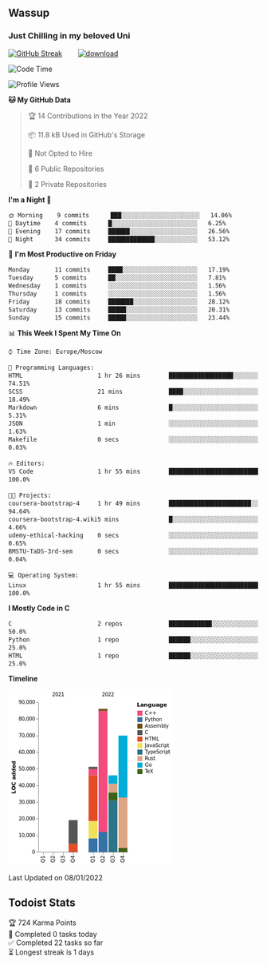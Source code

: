 ## Wassup 
### Just Chilling in my beloved Uni 

<!--
-->

[![GitHub Streak](http://github-readme-streak-stats.herokuapp.com?user=archeoss&theme=shades-of-purple&hide_border=true&date_format=j%20M%5B%20Y%5D)](https://git.io/streak-stats)&nbsp;&nbsp;&nbsp;&nbsp;&nbsp;&nbsp;&nbsp;&nbsp;[![download](https://user-images.githubusercontent.com/68448737/147796309-d8b65b1d-4dde-40d9-b03a-2b42aaa6cd43.jpeg)
](https://bmstu.ru/)

<!--START_SECTION:waka-->
![Code Time](http://img.shields.io/badge/Code%20Time-6%20hrs%2020%20mins-blue)

![Profile Views](http://img.shields.io/badge/Profile%20Views-139-blue)

**🐱 My GitHub Data** 

> 🏆 14 Contributions in the Year 2022
 > 
> 📦 11.8 kB Used in GitHub's Storage 
 > 
> 🚫 Not Opted to Hire
 > 
> 📜 6 Public Repositories 
 > 
> 🔑 2 Private Repositories  
 > 
**I'm a Night 🦉** 

```text
🌞 Morning    9 commits      ███░░░░░░░░░░░░░░░░░░░░░░   14.06% 
🌆 Daytime    4 commits      █░░░░░░░░░░░░░░░░░░░░░░░░   6.25% 
🌃 Evening    17 commits     ██████░░░░░░░░░░░░░░░░░░░   26.56% 
🌙 Night      34 commits     █████████████░░░░░░░░░░░░   53.12%

```
📅 **I'm Most Productive on Friday** 

```text
Monday       11 commits     ████░░░░░░░░░░░░░░░░░░░░░   17.19% 
Tuesday      5 commits      ██░░░░░░░░░░░░░░░░░░░░░░░   7.81% 
Wednesday    1 commits      ░░░░░░░░░░░░░░░░░░░░░░░░░   1.56% 
Thursday     1 commits      ░░░░░░░░░░░░░░░░░░░░░░░░░   1.56% 
Friday       18 commits     ███████░░░░░░░░░░░░░░░░░░   28.12% 
Saturday     13 commits     █████░░░░░░░░░░░░░░░░░░░░   20.31% 
Sunday       15 commits     █████░░░░░░░░░░░░░░░░░░░░   23.44%

```


📊 **This Week I Spent My Time On** 

```text
⌚︎ Time Zone: Europe/Moscow

💬 Programming Languages: 
HTML                     1 hr 26 mins        ██████████████████░░░░░░░   74.51% 
SCSS                     21 mins             ████░░░░░░░░░░░░░░░░░░░░░   18.49% 
Markdown                 6 mins              █░░░░░░░░░░░░░░░░░░░░░░░░   5.31% 
JSON                     1 min               ░░░░░░░░░░░░░░░░░░░░░░░░░   1.63% 
Makefile                 0 secs              ░░░░░░░░░░░░░░░░░░░░░░░░░   0.03%

🔥 Editors: 
VS Code                  1 hr 55 mins        █████████████████████████   100.0%

🐱‍💻 Projects: 
coursera-bootstrap-4     1 hr 49 mins        ███████████████████████░░   94.64% 
coursera-bootstrap-4.wiki5 mins              █░░░░░░░░░░░░░░░░░░░░░░░░   4.66% 
udemy-ethical-hacking    0 secs              ░░░░░░░░░░░░░░░░░░░░░░░░░   0.65% 
BMSTU-TaDS-3rd-sem       0 secs              ░░░░░░░░░░░░░░░░░░░░░░░░░   0.04%

💻 Operating System: 
Linux                    1 hr 55 mins        █████████████████████████   100.0%

```

**I Mostly Code in C** 

```text
C                        2 repos             ████████████░░░░░░░░░░░░░   50.0% 
Python                   1 repo              ██████░░░░░░░░░░░░░░░░░░░   25.0% 
HTML                     1 repo              ██████░░░░░░░░░░░░░░░░░░░   25.0%

```


**Timeline**

![Chart not found](https://raw.githubusercontent.com/archeoss/archeoss/master/charts/bar_graph.png) 


 Last Updated on 08/01/2022
<!--END_SECTION:waka-->

## Todoist Stats

<!-- TODO-IST:START -->
🏆  724 Karma Points           
🌸  Completed 0 tasks today           
✅  Completed 22 tasks so far           
⏳  Longest streak is 1 days
<!-- TODO-IST:END -->
